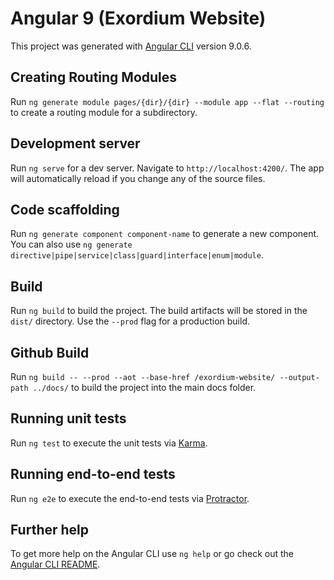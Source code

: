 # Angular 9 (Exordium Website)

This project was generated with [Angular CLI](https://github.com/angular/angular-cli) version 9.0.6.

## Creating Routing Modules

Run `ng generate module pages/{dir}/{dir} --module app --flat --routing` to create a routing module for a subdirectory. 

## Development server

Run `ng serve` for a dev server. Navigate to `http://localhost:4200/`. The app will automatically reload if you change any of the source files.

## Code scaffolding

Run `ng generate component component-name` to generate a new component. You can also use `ng generate directive|pipe|service|class|guard|interface|enum|module`.

## Build

Run `ng build` to build the project. The build artifacts will be stored in the `dist/` directory. Use the `--prod` flag for a production build.

## Github Build

Run `ng build -- --prod --aot --base-href /exordium-website/ --output-path ../docs/` to build the project into the main docs folder. 

## Running unit tests

Run `ng test` to execute the unit tests via [Karma](https://karma-runner.github.io).

## Running end-to-end tests

Run `ng e2e` to execute the end-to-end tests via [Protractor](http://www.protractortest.org/).

## Further help

To get more help on the Angular CLI use `ng help` or go check out the [Angular CLI README](https://github.com/angular/angular-cli/blob/master/README.md).
